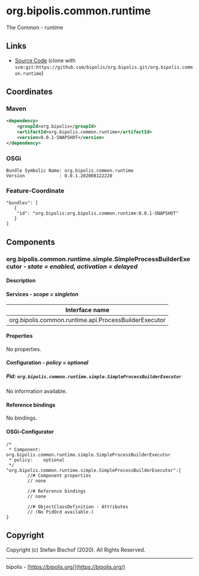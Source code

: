 # org.bipolis.common.runtime

The Common - runtime

## Links

* [Source Code](https://github.com/bipolis/org.bipolis.common/org.bipolis.common.runtime) (clone with `scm:git:https://github.com/bipolis/org.bipolis.git/org.bipolis.common.runtime`)

## Coordinates

### Maven

```xml
<dependency>
    <groupId>org.bipolis</groupId>
    <artifactId>org.bipolis.common.runtime</artifactId>
    <version>0.0.1-SNAPSHOT</version>
</dependency>
```

### OSGi

```
Bundle Symbolic Name: org.bipolis.common.runtime
Version             : 0.0.1.202008122220
```

### Feature-Coordinate

```
"bundles": [
   {
    "id": "org.bipolis:org.bipolis.common.runtime:0.0.1-SNAPSHOT"
   }
]
```

## Components

### org.bipolis.common.runtime.simple.SimpleProcessBuilderExecutor - *state = enabled, activation = delayed*

#### Description

#### Services - *scope = singleton*

|Interface name |
|--- |
|org.bipolis.common.runtime.api.ProcessBuilderExecutor |

#### Properties

No properties.

#### Configuration - *policy = optional*

##### Pid: `org.bipolis.common.runtime.simple.SimpleProcessBuilderExecutor`

No information available.

#### Reference bindings

No bindings.

#### OSGi-Configurator


```
/*
 * Component: org.bipolis.common.runtime.simple.SimpleProcessBuilderExecutor
 * policy:    optional
 */
"org.bipolis.common.runtime.simple.SimpleProcessBuilderExecutor":{
        //# Component properties
        // none

        //# Reference bindings
        // none

        //# ObjectClassDefinition - Attributes
        // (No PidOcd available.)
}
```

## Copyright

Copyright (c) Stefan Bischof (2020). All Rights Reserved.

---
bipolis - [https://bipolis.org/](https://bipolis.org/)